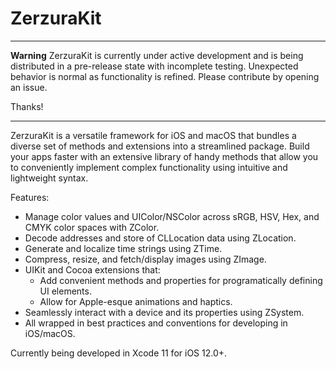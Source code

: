 # ZerzuraKit
---
**Warning**
ZerzuraKit is currently under active development and is being distributed in a pre-release state with incomplete testing. Unexpected behavior is normal as functionality is refined. Please contribute by opening an issue.

Thanks!

---


ZerzuraKit is a versatile framework for iOS and macOS that bundles a diverse set of methods and extensions into a streamlined package. Build your apps faster with an extensive library of handy methods that allow you to conveniently implement complex functionality using intuitive and lightweight syntax.

Features:
- Manage color values and UIColor/NSColor across sRGB, HSV, Hex, and CMYK color spaces with ZColor.
- Decode addresses and store of CLLocation data using ZLocation.
- Generate and localize time strings using ZTime.
- Compress, resize, and fetch/display images using ZImage.
- UIKit and Cocoa extensions that:
    - Add convenient methods and properties for programatically defining UI elements.
    - Allow for Apple-esque animations and haptics.
- Seamlessly interact with a device and its properties using ZSystem.
- All wrapped in best practices and conventions for developing in iOS/macOS.

Currently being developed in Xcode 11 for iOS 12.0+.
